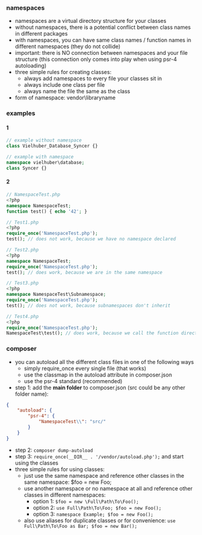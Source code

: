 ### namespaces

- namespaces are a virtual directory structure for your classes
- without namespaces, there is a potential conflict between class names in different packages
- with namespaces, you can have same class names / function names in different namespaces (they do not collide)
- important: there is NO connection between namespaces and your file structure (this connection only comes into play when using psr-4 autoloading)
- three simple rules for creating classes:
   - always add namespaces to every file your classes sit in
   - always include one class per file
   - always name the file the same as the class
- form of namespace: vendor\libraryname


### examples

#### 1
```php
// example without namespace
class Vielhuber_Database_Syncer {}
```
```php
// example with namespace
namespace vielhuber\database;
class Syncer {}
```


#### 2
```php
// NamespaceTest.php
<?php
namespace NamespaceTest;
function test() { echo '42'; }
```

```php
// Test1.php
<?php
require_once('NamespaceTest.php');
test(); // does not work, because we have no namespace declared
```

```php
// Test2.php
<?php
namespace NamespaceTest;
require_once('NamespaceTest.php');
test(); // does work, because we are in the same namespace
```

```php
// Test3.php
<?php
namespace NamespaceTest\Subnamespace;
require_once('NamespaceTest.php');
test(); // does not work, because subnamespaces don't inherit
```

```php
// Test4.php
<?php
require_once('NamespaceTest.php');
NamespaceTest\test(); // does work, because we call the function directly
```


### composer

- you can autoload all the different class files in one of the following ways
  - simply require_once every single file (that works)
  - use the classmap in the autoload attribute in composer.json
  - use the psr-4 standard (recommended)
- step 1: add the **main folder** to composer.json (src could be any other folder name):
```json
{
    "autoload": {
        "psr-4": {
	        "NamespaceTest\\": "src/"
    	}
    }
}
```
- step 2: ```composer dump-autoload```
- step 3: ```require_once(__DIR__ . '/vendor/autoload.php');``` and start using the classes
- three simple rules for using classes:
   - just use the same namespace and reference other classes in the same namespace: $foo = new Foo;
   - use another namespace or no namespace at all and reference other classes in different namespaces: 
       - option 1: ```$foo = new \Full\Path\To\Foo();```
       - option 2: ```use Full\Path\To\Foo; $foo = new Foo();```
       - option 3: ```namespace Example; $foo = new Foo();```
   - also use aliases for duplicate classes or for convenience: ```use Full\Path\To\Foo as Bar; $foo = new Bar();```